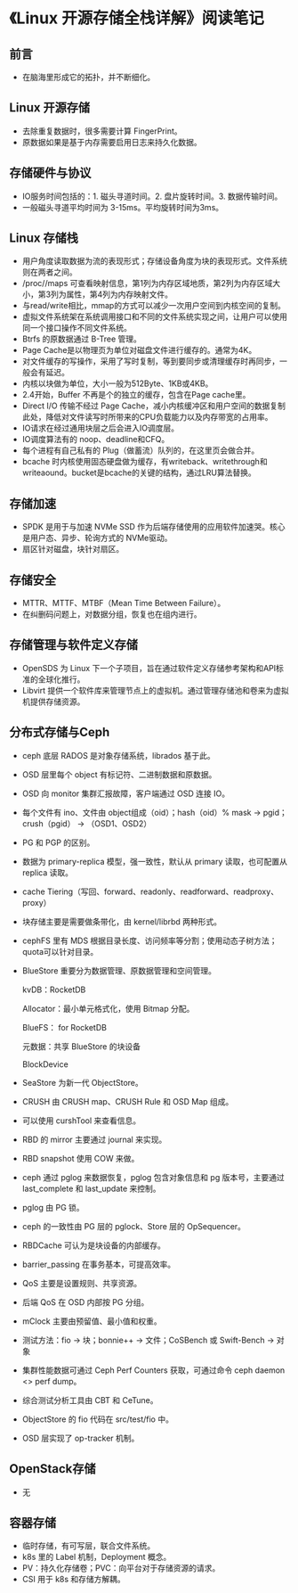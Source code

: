 # 《Linux 开源存储全栈详解》阅读笔记

## 前言

* 在脑海里形成它的拓扑，并不断细化。

## Linux 开源存储

* 去除重复数据时，很多需要计算 FingerPrint。
* 原数据如果是基于内存需要启用日志来持久化数据。

## 存储硬件与协议

* IO服务时间包括的：1. 磁头寻道时间。2. 盘片旋转时间。3. 数据传输时间。
* 一般磁头寻道平均时间为 3-15ms。平均旋转时间为3ms。

## Linux 存储栈

* 用户角度读取数据为流的表现形式；存储设备角度为块的表现形式。文件系统则在两者之间。
* /proc/<pid>/maps 可查看映射信息，第1列为内存区域地质，第2列为内存区域大小，第3列为属性，第4列为内存映射文件。
* 与read/write相比，mmap的方式可以减少一次用户空间到内核空间的复制。
* 虚拟文件系统架在系统调用接口和不同的文件系统实现之间，让用户可以使用同一个接口操作不同文件系统。
* Btrfs 的原数据通过 B-Tree 管理。
* Page Cache是以物理页为单位对磁盘文件进行缓存的。通常为4K。
* 对文件缓存的写操作，采用了写时复制，等到要同步或清理缓存时再同步，一般会有延迟。
* 内核以块做为单位，大小一般为512Byte、1KB或4KB。
* 2.4开始，Buffer 不再是个的独立的缓存，包含在Page cache里。
* Direct I/O 传输不经过 Page Cache，减小内核缓冲区和用户空间的数据复制此处，降低对文件读写时所带来的CPU负载能力以及内存带宽的占用率。
* IO请求在经过通用块层之后会进入IO调度层。
* IO调度算法有的 noop、deadline和CFQ。
* 每个进程有自己私有的 Plug（做蓄流）队列的，在这里页会做合并。
* bcache 时内核使用固态硬盘做为缓存，有writeback、writethrough和writeaound。bucket是bcache的关键的结构，通过LRU算法替换。

## 存储加速

* SPDK 是用于与加速 NVMe SSD 作为后端存储使用的应用软件加速哭。核心是用户态、异步、轮询方式的 NVMe驱动。
* 扇区针对磁盘，块针对扇区。

## 存储安全

* MTTR、MTTF、MTBF（Mean Time Between Failure）。
* 在纠删码问题上，对数据分组，恢复也在组内进行。

## 存储管理与软件定义存储

* OpenSDS 为 Linux 下一个子项目，旨在通过软件定义存储参考架构和API标准的全球化推行。
* Libvirt 提供一个软件库来管理节点上的虚拟机。通过管理存储池和卷来为虚拟机提供存储资源。

## 分布式存储与Ceph

*  ceph 底层 RADOS 是对象存储系统，librados 基于此。

* OSD 层里每个 object 有标记符、二进制数据和原数据。

* OSD 向 monitor 集群汇报故障，客户端通过 OSD 连接 IO。

* 每个文件有 ino、文件由 object组成（oid）；hash（oid）% mask -> pgid；crush（pgid） -> （OSD1、OSD2）

* PG 和 PGP 的区别。

* 数据为 primary-replica 模型，强一致性，默认从 primary 读取，也可配置从 replica 读取。

* cache Tiering（写回、forward、readonly、readforward、readproxy、proxy）

* 块存储主要是需要做条带化，由 kernel/librbd 两种形式。

* cephFS 里有 MDS 根据目录长度、访问频率等分割；使用动态子树方法；quota可以针对目录。

* BlueStore 重要分为数据管理、原数据管理和空间管理。

  kvDB：RocketDB

  Allocator：最小单元格式化，使用 Bitmap 分配。

  BlueFS： for RocketDB

  元数据：共享 BlueStore 的块设备

  BlockDevice

* SeaStore 为新一代 ObjectStore。

* CRUSH 由 CRUSH map、CRUSH Rule 和 OSD Map 组成。

* 可以使用 curshTool 来查看信息。

* RBD 的 mirror 主要通过 journal 来实现。

* RBD snapshot 使用 COW 来做。

* ceph 通过 pglog 来数据恢复，pglog 包含对象信息和 pg 版本号，主要通过 last_complete 和 last_update 来控制。

* pglog 由 PG 锁。

* ceph 的一致性由 PG 层的 pglock、Store 层的 OpSequencer。

* RBDCache 可认为是块设备的内部缓存。

* barrier_passing 在事务基本，可提高效率。

* QoS 主要是设置规则、共享资源。

* 后端 QoS 在 OSD 内部按 PG 分组。

* mClock 主要由预留值、最小值和权重。

* 测试方法：fio -> 块；bonnie++ -> 文件；CoSBench 或 Swift-Bench -> 对象

* 集群性能数据可通过 Ceph Perf Counters 获取，可通过命令 ceph daemon <> perf dump。

* 综合测试分析工具由 CBT 和 CeTune。

* ObjectStore 的 fio 代码在 src/test/fio 中。

* OSD 层实现了 op-tracker 机制。

## OpenStack存储

* 无

## 容器存储

* 临时存储，有可写层，联合文件系统。
* k8s 里的 Label 机制，Deployment 概念。
* PV：持久化存储卷；PVC：向平台对于存储资源的请求。
* CSI 用于 k8s 和存储方解耦。
